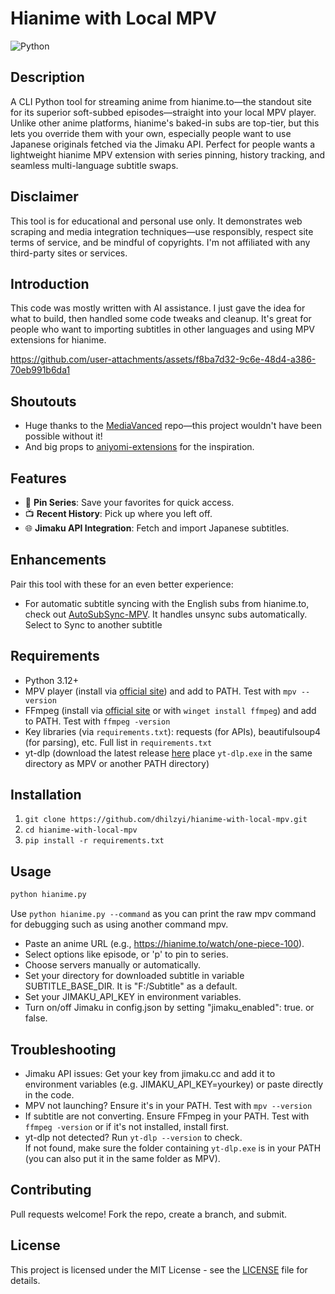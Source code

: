 # Hianime with Local MPV
![Python](https://img.shields.io/badge/python-3.12-green)

## Description
A CLI Python tool for streaming anime from hianime.to—the standout site for its superior soft-subbed episodes—straight into your local MPV player. Unlike other anime platforms, hianime's baked-in subs are top-tier, but this lets you override them with your own, especially people want to use Japanese originals fetched via the Jimaku API. Perfect for people wants a lightweight hianime MPV extension with series pinning, history tracking, and seamless multi-language subtitle swaps.

## Disclaimer
This tool is for educational and personal use only. It demonstrates web scraping and media integration techniques—use responsibly, respect site terms of service, and be mindful of copyrights. I'm not affiliated with any third-party sites or services.

## Introduction
This code was mostly written with AI assistance. I just gave the idea for what to build, then handled some code tweaks and cleanup. It's great for people who want to importing subtitles in other languages and using MPV extensions for hianime.

https://github.com/user-attachments/assets/f8ba7d32-9c6e-48d4-a386-70eb991b6da1

## Shoutouts
- Huge thanks to the [MediaVanced](https://github.com/yogesh-hacker/MediaVanced) repo—this project wouldn't have been possible without it!
- And big props to [aniyomi-extensions]( https://github.com/yuzono/aniyomi-extensions) for the inspiration.

## Features
- 📌 **Pin Series**: Save your favorites for quick access.
- 📺 **Recent History**: Pick up where you left off.
- 🌐 **Jimaku API Integration**: Fetch and import Japanese subtitles.

## Enhancements
Pair this tool with these for an even better experience:
- For automatic subtitle syncing with the English subs from hianime.to, check out [AutoSubSync-MPV](https://github.com/joaquintorres/autosubsync-mpv). It handles unsync subs automatically. Select to Sync to another subtitle

## Requirements
- Python 3.12+
- MPV player (install via [official site](https://mpv.io/)) and add to PATH. Test with `mpv --version`
- FFmpeg (install via [official site](https://ffmpeg.org/download.html) or with `winget install ffmpeg`) and add to PATH. Test with `ffmpeg -version`
- Key libraries (via `requirements.txt`): requests (for APIs), beautifulsoup4 (for parsing), etc. Full list in `requirements.txt`
- yt-dlp (download the latest release [here](https://github.com/yt-dlp/yt-dlp/releases) place `yt-dlp.exe` in the same directory as MPV or another PATH directory)
  
## Installation
1. `git clone https://github.com/dhilzyi/hianime-with-local-mpv.git`
2. `cd hianime-with-local-mpv`
3. `pip install -r requirements.txt`

## Usage
```bash
python hianime.py
```
Use `python hianime.py --command` as you can print the raw mpv command for debugging such as using another command mpv.
- Paste an anime URL (e.g., https://hianime.to/watch/one-piece-100).
- Select options like episode, or 'p' to pin to series.
- Choose servers manually or automatically.
- Set your directory for downloaded subtitle in variable SUBTITLE_BASE_DIR. It is "F:/Subtitle" as a default.
- Set your JIMAKU_API_KEY in environment variables.
- Turn on/off Jimaku in config.json by setting "jimaku_enabled": true. or false.

## Troubleshooting
- Jimaku API issues: Get your key from jimaku.cc and add it to environment variables (e.g. JIMAKU_API_KEY=yourkey) or paste directly in the code.
- MPV not launching? Ensure it's in your PATH. Test with `mpv --version`
- If subtitle are not converting. Ensure FFmpeg in your PATH. Test with `ffmpeg -version` or if it's not installed, install first.
- yt-dlp not detected? Run `yt-dlp --version` to check.  
  If not found, make sure the folder containing `yt-dlp.exe` is in your PATH (you can also put it in the same folder as MPV).
  
## Contributing
Pull requests welcome! Fork the repo, create a branch, and submit.

## License
This project is licensed under the MIT License - see the [LICENSE](https://github.com/dhilzyi/hianime-with-local-mpv/blob/master/LICENSE) file for details.

